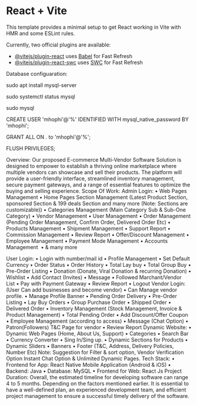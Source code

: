 # React + Vite

This template provides a minimal setup to get React working in Vite with HMR and some ESLint rules.

Currently, two official plugins are available:

- [@vitejs/plugin-react](https://github.com/vitejs/vite-plugin-react/blob/main/packages/plugin-react/README.md) uses [Babel](https://babeljs.io/) for Fast Refresh
- [@vitejs/plugin-react-swc](https://github.com/vitejs/vite-plugin-react-swc) uses [SWC](https://swc.rs/) for Fast Refresh

Database configuaration:

sudo apt install mysql-server


sudo systemctl status mysql



sudo mysql

CREATE USER 'mhophi'@'%' IDENTIFIED WITH mysql_native_password BY 'mhophi';


GRANT ALL ON *.* to 'mhophi'@'%';


FLUSH PRIVILEGES;



Overview:
Our proposed E-commerce Multi-Vendor Software Solution is designed to 
empower to establish a thriving online marketplace where multiple vendors can 
showcase and sell their products. The platform will provide a user-friendly 
interface, streamlined inventory management, secure payment gateways, and a 
range of essential features to optimize the buying and selling experience.
Scope Of Work:
Admin Login:
• Web Pages Management
• Home Pages Section Management (Latest Product Section, sponsored 
Section & 199 deals Section and many more (Note: Sections are 
customizable))
• Categories Management (Main Category Sub & Sub-One Category)
• Vendor Management
• User Management
• Order Management (Pending Order Management, Confirm Order, 
Delivered Order Etc)
• Products Management
• Shipment Management
• Support Report
• Commission Management
• Review Report
• Offer/Discount Management
• Employee Management
• Payment Mode Management
• Accounts Management 
• & many more

User Login:
• Login with number/mail id
• Profile Management
• Set Default Currency
• Order Status
• Order History
• Total Lay buy 
• Total Group Buy
• Pre-Order Listing
• Donation (Donate, Viral Donation & recurring Donation)
• Wishlist
• Add Contact (Invites)
• Message
• Followed Marchant/Vendor List
• Pay with Payment Gateway
• Review Report
• Logout
Vendor Login: (User Can add businesses and become vendor)
• Can Manage vendor profile.
• Manage Profile Banner
• Pending Order Delivery
• Pre-Order Listing
• Lay Buy Orders
• Group Purchase Order
• Shipped Order
• Delivered Order
• Inventory Management (Stock Management, Invoice & Product 
Management)
• Total Pending Order
• Add Discount/Offer Coupon
• Employee Management (according to access)
• Message (Chat Option)
• Patron(Followers)
T&C Page for vendor
• Review Report
Dynamic Website:
• Dynamic Web Pages (Home, About Us, Support)
• Categories
• Search Bar
• Currency Converter
• Sing In/Sing up.
• Dynamic Sections for Products
• Dynamic Sliders
• Banners
• Footer (T&C, Address, Delivery Policies, Number Etc)
Note: Suggestion for Filter & sort option, Vendor Verification Option 
Instant Chat Option & Unlimited Dynamic Pages.
Tech Stack:
• Frontend for App: React Native Mobile Application (Android & iOS)
• Backend: Java
• Database: MySQL
• Frontend for Web: React Js
Project Duration:
Overall, the estimated timeline for developing software can range 4 to 5 months. 
Depending on the factors mentioned earlier. It is essential to have a well-defined 
plan, an experienced development team, and efficient project management to 
ensure a successful timely delivery of the software.

  
